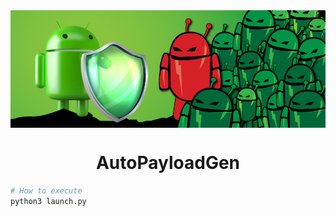 <img align="center" src="Data/APK.jpg" />
<h1 align="center" >AutoPayloadGen</h1>

```bash
# How to execute
python3 launch.py
```
